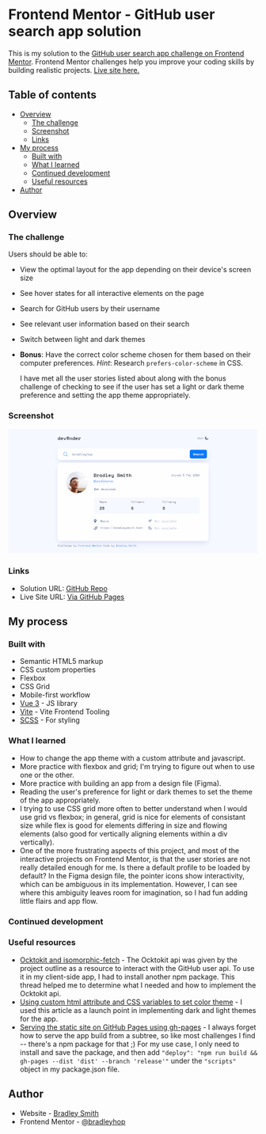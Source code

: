 # Frontend Mentor - GitHub user search app solution

This is my solution to the [GitHub user search app challenge on Frontend Mentor](https://www.frontendmentor.io/challenges/github-user-search-app-Q09YOgaH6). Frontend Mentor challenges help you improve your coding skills by building realistic projects. [Live site here.](https://bradleyhop.github.io/frontend-mentor-github-user-search-app/)

## Table of contents

- [Overview](#overview)
  - [The challenge](#the-challenge)
  - [Screenshot](#screenshot)
  - [Links](#links)
- [My process](#my-process)
  - [Built with](#built-with)
  - [What I learned](#what-i-learned)
  - [Continued development](#continued-development)
  - [Useful resources](#useful-resources)
- [Author](#author)

## Overview

### The challenge

Users should be able to:

- View the optimal layout for the app depending on their device's screen size
- See hover states for all interactive elements on the page
- Search for GitHub users by their username
- See relevant user information based on their search
- Switch between light and dark themes
- **Bonus**: Have the correct color scheme chosen for them based on their computer preferences. _Hint_: Research `prefers-color-scheme` in CSS.

  I have met all the user stories listed about along with the bonus challenge
  of checking to see if the user has set a light or dark theme preference and
  setting the app theme appropriately.

### Screenshot

![Screenshot of github user search app](./ghApp.png)

### Links

- Solution URL: [GitHub Repo](https://github.com/bradleyhop/frontend-mentor-github-user-search-app)
- Live Site URL: [Via GitHub Pages](https://bradleyhop.github.io/frontend-mentor-github-user-search-app/)

## My process

### Built with

- Semantic HTML5 markup
- CSS custom properties
- Flexbox
- CSS Grid
- Mobile-first workflow
- [Vue 3](https://vuejs.org/) - JS library
- [Vite](https://vitejs.dev/) - Vite Frontend Tooling
- [SCSS](https://sass-lang.com/) - For styling

### What I learned

- How to change the app theme with a custom attribute and javascript.
- More practice with flexbox and grid; I'm trying to figure out when to use one
  or the other.
- More practice with building an app from a design file (Figma).
- Reading the user's preference for light or dark themes to set the theme of the
    app appropriately.
- I trying to use CSS grid more often to better understand when I would use grid
    vs flexbox; in general, grid is nice for elements of consistant size while
    flex is good for elements differing in size and flowing elements (also good
    for vertically aligning elements within a div vertically).
- One of the more frustrating aspects of this project, and most of the
  interactive projects on Frontend Mentor, is that the user stories are not
  really detailed enough for me. Is there a default profile to be loaded by
  default? In the Figma design file, the pointer icons show interactivity, which
  can be ambiguous in its implementation. However, I can see where this
  ambiguity leaves room for imagination, so I had fun adding little flairs and
  app flow.

### Continued development

### Useful resources

- [Ocktokit and isomorphic-fetch](https://github.com/octokit/octokit.js/issues/2126#issuecomment-1005023857) - The Ocktokit api was given by
  the project outline as a resource to interact with the GitHub user api. To
  use it in my client-side app, I had to install another npm package. This
  thread helped me to determine what I needed and how to implement the
  Ocktokit api.
- [Using custom html attribute and CSS variables to set color theme](https://dev.to/ananyaneogi/create-a-dark-light-mode-switch-with-css-variables-34l8) - I used this article as a launch point in implementing dark and light themes for the app.
- [Serving the static site on GitHub Pages using gh-pages](https://www.npmjs.com/package/gh-pages) - I always forget how to serve the app build from a subtree, so like most
  challenges I find -- there's a npm package for that ;) For my use case, I
  only need to install and save the package, and then add
  `"deploy": "npm run build && gh-pages --dist 'dist' --branch 'release'"`
  under the `"scripts"` object in my package.json file.

## Author

- Website - [Bradley Smith](https://bradleysmith.tech)
- Frontend Mentor -
  [@bradleyhop](https://www.frontendmentor.io/profile/bradleyhop)
